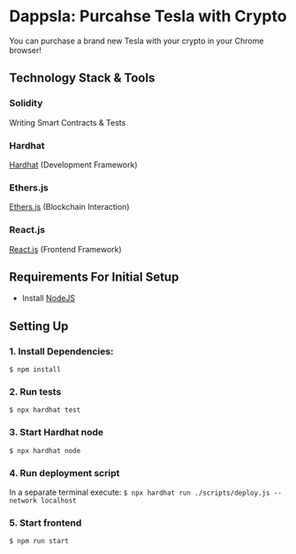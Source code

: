 # Dappsla: Purcahse Tesla with Crypto

You can purchase a brand new Tesla with your crypto in your Chrome browser!

## Technology Stack & Tools

### Solidity
Writing Smart Contracts & Tests

### Hardhat
[Hardhat](https://hardhat.org/) (Development Framework)

### Ethers.js
[Ethers.js](https://docs.ethers.io/v5/) (Blockchain Interaction)

### React.js
[React.js](https://reactjs.org/) (Frontend Framework)

## Requirements For Initial Setup
- Install [NodeJS](https://nodejs.org/en/)

## Setting Up

### 1. Install Dependencies:
`$ npm install`

### 2. Run tests
`$ npx hardhat test`

### 3. Start Hardhat node
`$ npx hardhat node`

### 4. Run deployment script
In a separate terminal execute:
`$ npx hardhat run ./scripts/deploy.js --network localhost`

### 5. Start frontend
`$ npm run start`
